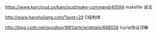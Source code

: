https://www.kancloud.cn/kancloud/make-command/45594 makefile 语法

http://www.hanshuliang.com/?post=29 C结构体

http://blog.csdn.net/goodboy1881/article/details/668556 tcp/ip协议详解
